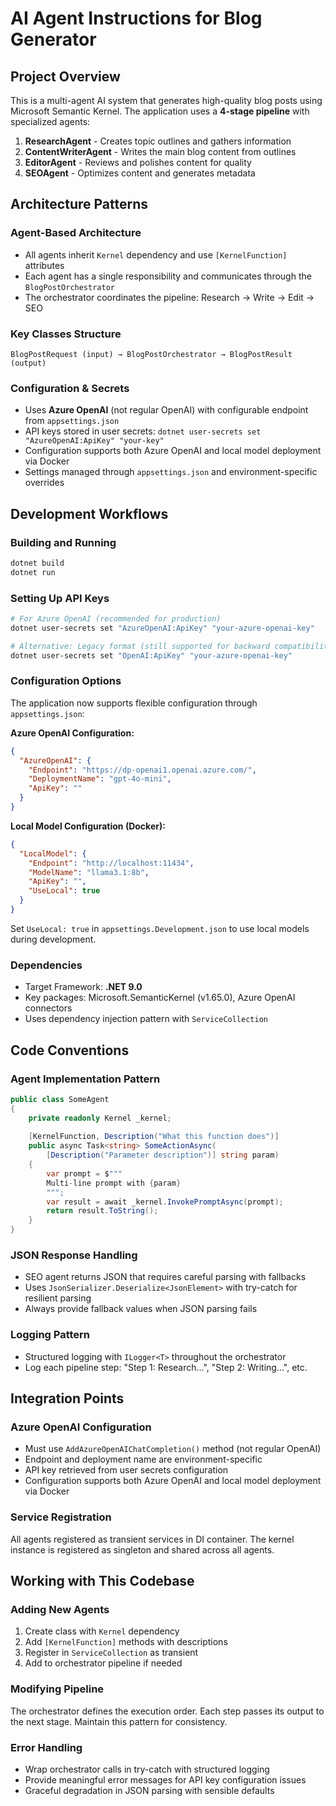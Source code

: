# AI Agent Instructions for Blog Generator

## Project Overview
This is a multi-agent AI system that generates high-quality blog posts using Microsoft Semantic Kernel. The application uses a **4-stage pipeline** with specialized agents:

1. **ResearchAgent** - Creates topic outlines and gathers information
2. **ContentWriterAgent** - Writes the main blog content from outlines
3. **EditorAgent** - Reviews and polishes content for quality
4. **SEOAgent** - Optimizes content and generates metadata

## Architecture Patterns

### Agent-Based Architecture
- All agents inherit `Kernel` dependency and use `[KernelFunction]` attributes
- Each agent has a single responsibility and communicates through the `BlogPostOrchestrator`
- The orchestrator coordinates the pipeline: Research → Write → Edit → SEO

### Key Classes Structure
```
BlogPostRequest (input) → BlogPostOrchestrator → BlogPostResult (output)
```

### Configuration & Secrets
- Uses **Azure OpenAI** (not regular OpenAI) with configurable endpoint from `appsettings.json`
- API keys stored in user secrets: `dotnet user-secrets set "AzureOpenAI:ApiKey" "your-key"`
- Configuration supports both Azure OpenAI and local model deployment via Docker
- Settings managed through `appsettings.json` and environment-specific overrides

## Development Workflows

### Building and Running
```bash
dotnet build
dotnet run
```

### Setting Up API Keys
```bash
# For Azure OpenAI (recommended for production)
dotnet user-secrets set "AzureOpenAI:ApiKey" "your-azure-openai-key"

# Alternative: Legacy format (still supported for backward compatibility)
dotnet user-secrets set "OpenAI:ApiKey" "your-azure-openai-key"
```

### Configuration Options
The application now supports flexible configuration through `appsettings.json`:

**Azure OpenAI Configuration:**
```json
{
  "AzureOpenAI": {
    "Endpoint": "https://dp-openai1.openai.azure.com/",
    "DeploymentName": "gpt-4o-mini",
    "ApiKey": ""
  }
}
```

**Local Model Configuration (Docker):**
```json
{
  "LocalModel": {
    "Endpoint": "http://localhost:11434",
    "ModelName": "llama3.1:8b",
    "ApiKey": "",
    "UseLocal": true
  }
}
```

Set `UseLocal: true` in `appsettings.Development.json` to use local models during development.

### Dependencies
- Target Framework: **.NET 9.0**
- Key packages: Microsoft.SemanticKernel (v1.65.0), Azure OpenAI connectors
- Uses dependency injection pattern with `ServiceCollection`

## Code Conventions

### Agent Implementation Pattern
```csharp
public class SomeAgent
{
    private readonly Kernel _kernel;
    
    [KernelFunction, Description("What this function does")]
    public async Task<string> SomeActionAsync(
        [Description("Parameter description")] string param)
    {
        var prompt = $"""
        Multi-line prompt with {param}
        """;
        var result = await _kernel.InvokePromptAsync(prompt);
        return result.ToString();
    }
}
```

### JSON Response Handling
- SEO agent returns JSON that requires careful parsing with fallbacks
- Uses `JsonSerializer.Deserialize<JsonElement>` with try-catch for resilient parsing
- Always provide fallback values when JSON parsing fails

### Logging Pattern
- Structured logging with `ILogger<T>` throughout the orchestrator
- Log each pipeline step: "Step 1: Research...", "Step 2: Writing...", etc.

## Integration Points

### Azure OpenAI Configuration
- Must use `AddAzureOpenAIChatCompletion()` method (not regular OpenAI)
- Endpoint and deployment name are environment-specific
- API key retrieved from user secrets configuration
- Configuration supports both Azure OpenAI and local model deployment via Docker

### Service Registration
All agents registered as transient services in DI container. The kernel instance is registered as singleton and shared across all agents.

## Working with This Codebase

### Adding New Agents
1. Create class with `Kernel` dependency
2. Add `[KernelFunction]` methods with descriptions
3. Register in `ServiceCollection` as transient
4. Add to orchestrator pipeline if needed

### Modifying Pipeline
The orchestrator defines the execution order. Each step passes its output to the next stage. Maintain this pattern for consistency.

### Error Handling
- Wrap orchestrator calls in try-catch with structured logging
- Provide meaningful error messages for API key configuration issues
- Graceful degradation in JSON parsing with sensible defaults